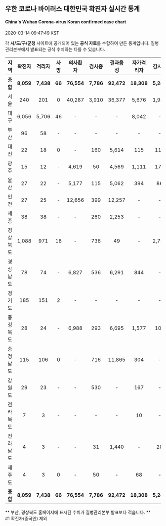 
## 우한 코로나 바이러스 대한민국 확진자 실시간 통계
#### China's Wuhan Corona-virus Koran confirmed case chart
2020-03-14 09:47:49 KST

각 **시/도/구/군청** 사이트에 공개되어 있는 **공식 자료**를 수합하여 만든 통계입니다.
질병관리본부에서 발표되는 공식 수치와는 다를 수 있습니다.


|  지역  | 확진자 |  격리자  |  사망  |  의사환자  |  검사중  |  결과음성  |  자가격리자  |  감시중  |  감시해제  |  퇴원  |
|:------:|:------:|:--------:|:--------:|:----------:|:--------:|:----------------:|:------------:|:--------:|:----------:|:--:|
|**총합**|**8,059**|**7,438**|**66**|**76,554**|**7,786**|**92,472**|**18,308**|**5,249**|**13,568**|**555**|
|서울|240|201|0|40,287|3,910|36,377|5,676|1,988|3,688|39|
|대구|6,056|5,706|46|-|-|-|8,042|-|-|304|
|부산|96|58|-|-|-|-|-|-|-|38|
|대전|22|18|0|-|160|5,614|115|115|346|4|
|광주|15|12|-|4,619|50|4,569|1,111|173|938|3|
|울산|27|22|-|5,177|115|5,062|394|86|308|5|
|인천|27|25|-|12,656|399|12,257|-|-|-|2|
|세종|38|38|-|-|260|2,253|-|-|-|-|
|경상북도|1,088|971|18|-|736|49|-|2,753|6,631|99|
|경상남도|78|74|-|6,827|536|6,291|844|-|-|4|
|경기도|185|151|2|-|-|-|-|-|-|32|
|충청북도|28|24|-|6,988|293|6,695|1,577|106|1,471|4|
|충청남도|115|106|0|-|716|11,865|304|-|-|9|
|강원도|29|23|-|-|530|-|167|-|-|6|
|전라북도|7|3|-|-|-|-|10|-|-|4|
|전라남도|4|3|-|-|31|1,440|-|28|186|1|
|제주도|4|3|0|-|50|-|68|-|-|1|
|**총합**|**8,059**|**7,438**|**66**|**76,554**|**7,786**|**92,472**|**18,308**|**5,249**|**13,568**|**555**|


** 부산, 경상북도 홈페이지에 표시된 수치가 질병관리본부 발표보다 적습니다. **<br>
#1 확진자(중국인) 제외
    